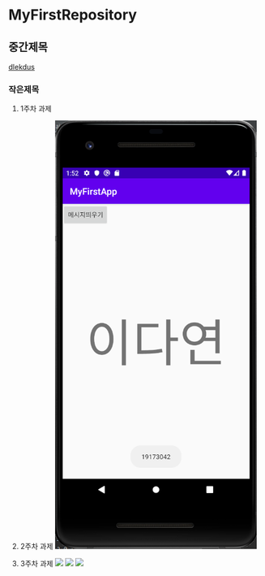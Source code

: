 # MyFirstRepository
## 중간제목
[dlekdus](https://github.com/dlekdus)
### 작은제목

  1.  1주차 과제
  2.  2주차 과제
  <img width="" height="" src="./PNg/제목 없음.png"></img>

  3.  3주차 과제
  <img width="" height="" src="./PNg/1.png"></img>
  <img width="" height="" src="./PNg/2.png"></img>
  <img width="" height="" src="./PNg/3.png"></img>

